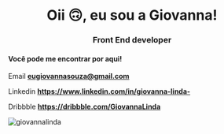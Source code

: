 <h1 align = "center"> Oii 🙃, eu sou a Giovanna! </h1>
<h3 align = "center"> Front End developer </h3>

<h4>Você pode me encontrar por aqui!</h4>

Email **eugiovannasouza@gmail.com**

Linkedin **https://www.linkedin.com/in/giovanna-linda-**

Dribbble  **https://dribbble.com/GiovannaLinda**

<p> <img align = "center" src = "https://github-readme-stats.vercel.app/api/top-langs?username=giovannalinda&show_icons=true&locale=en&layout=compact" alt = "giovannalinda"/ > </p>



